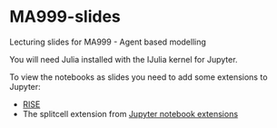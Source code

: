 # MA999-slides

Lecturing slides for MA999 - Agent based modelling

You will need Julia installed with the IJulia kernel for Jupyter.

To view the notebooks as slides you need to add some extensions to Jupyter:

* [RISE](https://rise.readthedocs.io/en/stable/)
* The splitcell extension from [Jupyter notebook extensions](https://github.com/ipython-contrib/jupyter_contrib_nbextensions)
